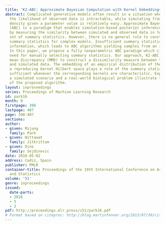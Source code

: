 ```yaml
---
title: 'K2-ABC: Approximate Bayesian Computation with Kernel Embeddings'
abstract: Complicated generative models often result in a situation where computing
  the likelihood of observed data is intractable, while simulating from the conditional
  density given a parameter value is relatively easy. Approximate Bayesian Computation
  (ABC) is a paradigm that enables simulation-based posterior inference in such cases
  by measuring the similarity between simulated and observed data in terms of a chosen
  set of summary statistics. However, there is no general rule to construct sufficient
  summary statistics for complex models. Insufficient summary statistics will leak
  information, which leads to ABC algorithms yielding samples from an incorrect  posterior.
  In this paper, we propose a fully nonparametric ABC paradigm which circumvents the
  need for manually selecting summary statistics. Our approach, K2-ABC,  uses maximum
  mean discrepancy (MMD) to construct a dissimilarity measure between the observed
  and simulated data. The embedding of an empirical distribution of the data into
  a reproducing kernel Hilbert space plays a role of the summary statistic and is
  sufficient whenever the corresponding kernels are characteristic. Experiments on
  a simulated scenario and a real-world biological problem illustrate the effectiveness
  of the proposed algorithm.
layout: inproceedings
series: Proceedings of Machine Learning Research
id: park16
month: 0
firstpage: 398
lastpage: 407
page: 398-407
sections: 
author:
- given: Mijung
  family: Park
- given: Wittawat
  family: Jitkrittum
- given: Dino
  family: Sejdinovic
date: 2016-05-02
address: Cadiz, Spain
publisher: PMLR
container-title: Proceedings of the 19th International Conference on Artificial Intelligence
  and Statistics
volume: '51'
genre: inproceedings
issued:
  date-parts:
  - 2016
  - 5
  - 2
pdf: http://proceedings.mlr.press/v51/park16.pdf
# Format based on citeproc: http://blog.martinfenner.org/2013/07/30/citeproc-yaml-for-bibliographies/
---
```

